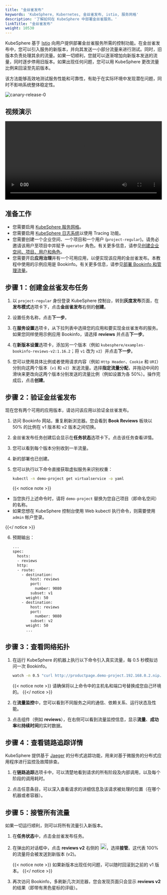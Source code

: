 ```yaml
---
title: "金丝雀发布"
keywords: 'KubeSphere, Kubernetes, 金丝雀发布, istio, 服务网格'
description: '了解如何在 KubeSphere 中部署金丝雀服务。'
linkTitle: "金丝雀发布"
weight: 10530
---
```


KubeSphere 基于 [Istio](https://istio.io/) 向用户提供部署金丝雀服务所需的控制功能。在金丝雀发布中，您可以引入服务的新版本，并向其发送一小部分流量来进行测试。同时，旧版本负责处理其余的流量。如果一切顺利，您就可以逐渐增加向新版本发送的流量，同时逐步停用旧版本。如果出现任何问题，您可以用 KubeSphere 更改流量比例来回滚至先前版本。

该方法能够高效地测试服务性能和可靠性，有助于在实际环境中发现潜在问题，同时不影响系统整体稳定性。

![canary-release-0](/images/docs/v3.3/zh-cn/project-user-guide/grayscale-release/canary-release/canary-release-0.png)

## 视频演示

<video controls="controls" style="width: 100% !important; height: auto !important;">
  <source type="video/mp4" src="https://kubesphere-community.pek3b.qingstor.com/videos/KubeSphere-v3.1.x-tutorial-videos/zh/KS311_200P005C202109_%E9%87%91%E4%B8%9D%E9%9B%80%E5%8F%91%E5%B8%83%E5%AE%9E%E8%B7%B5.mp4">
</video>

## 准备工作

- 您需要启用 [KubeSphere 服务网格](../../../pluggable-components/service-mesh/)。
- 您需要启用 [KubeSphere 日志系统](../../../pluggable-components/logging/)以使用 Tracing 功能。
- 您需要创建一个企业空间、一个项目和一个用户 (`project-regular`)。请务必邀请该用户至项目中并赋予 `operator` 角色。有关更多信息，请参见[创建企业空间、项目、用户和角色](../../../quick-start/create-workspace-and-project/)。
- 您需要开启**应用治理**并有一个可用应用，以便实现该应用的金丝雀发布。本教程中使用的示例应用是 Bookinfo。有关更多信息，请参见[部署 Bookinfo 和管理流量](../../../quick-start/deploy-bookinfo-to-k8s/)。

## 步骤 1：创建金丝雀发布任务

1. 以 `project-regular` 身份登录 KubeSphere 控制台，转到**灰度发布**页面，在**发布模式**选项卡下，点击**金丝雀发布**右侧的**创建**。

2. 设置任务名称，点击**下一步**。

3. 在**服务设置**选项卡，从下拉列表中选择您的应用和要实现金丝雀发布的服务。如果您同样使用示例应用 Bookinfo，请选择 **reviews** 并点击**下一步**。

4. 在**新版本设置**选项卡，添加另一个版本（例如 `kubesphere/examples-bookinfo-reviews-v2:1.16.2`；将 `v1` 改为 `v2`）并点击**下一步**。

5. 您可以使用具体比例或者使用请求内容（例如 `Http Header`、`Cookie` 和 `URI`）分别向这两个版本（`v1` 和 `v2`）发送流量。选择**指定流量分配**，并拖动中间的滑块来更改向这两个版本分别发送的流量比例（例如设置为各 50%）。操作完成后，点击**创建**。

## 步骤 2：验证金丝雀发布

现在您有两个可用的应用版本，请访问该应用以验证金丝雀发布。

1. 访问 Bookinfo 网站，重复刷新浏览器。您会看到 **Book Reviews** 板块以 50% 的比例在 v1 版本和 v2 版本之间切换。

2. 金丝雀发布任务创建后会显示在**任务状态**选项卡下。点击该任务查看详情。

3. 您可以看到每个版本分别收到一半流量。

4. 新的部署也已创建。

5. 您可以执行以下命令直接获取虚拟服务来识别权重：

   ```bash
   kubectl -n demo-project get virtualservice -o yaml
   ```

   {{< notice note >}} 

- 当您执行上述命令时，请将 `demo-project` 替换为您自己项目（即命名空间）的名称。
- 如果您想在 KubeSphere 控制台使用 Web kubectl 执行命令，则需要使用 `admin` 帐户登录。

{{</ notice >}} 

6. 预期输出：

   ```bash
   ...
   spec:
     hosts:
     - reviews
     http:
     - route:
       - destination:
           host: reviews
           port:
             number: 9080
           subset: v1
         weight: 50
       - destination:
           host: reviews
           port:
             number: 9080
           subset: v2
         weight: 50
         ...
   ```

## 步骤 3：查看网络拓扑

1. 在运行 KubeSphere 的机器上执行以下命令引入真实流量，每 0.5 秒模拟访问一次 Bookinfo。

   ```bash
   watch -n 0.5 "curl http://productpage.demo-project.192.168.0.2.nip.io:32277/productpage?u=normal"
   ```

   {{< notice note >}}
   请确保将以上命令中的主机名和端口号替换成您自己环境的。
   {{</ notice >}}

2. 在**流量监控**中，您可以看到不同服务之间的通信、依赖关系、运行状态及性能。

3. 点击组件（例如 **reviews**），在右侧可以看到流量监控信息，显示**流量**、**成功率**和**持续时间**的实时数据。

## 步骤 4：查看链路追踪详情

KubeSphere 提供基于 [Jaeger](https://www.jaegertracing.io/) 的分布式追踪功能，用来对基于微服务的分布式应用程序进行监控及故障排查。

1. 在**链路追踪**选项卡中，可以清楚地看到请求的所有阶段及内部调用，以及每个阶段的调用耗时。

2. 点击任意条目，可以深入查看请求的详细信息及该请求被处理的位置（在哪个机器或者容器）。

## 步骤 5：接管所有流量

如果一切运行顺利，则可以将所有流量引入新版本。

1. 在**任务状态**中，点击金丝雀发布任务。

2. 在弹出的对话框中，点击 **reviews v2** 右侧的 <img src="/images/docs/v3.3/zh-cn/project-user-guide/grayscale-release/canary-release/three-dots.png" width="20px" />，选择**接管**。这代表 100% 的流量将会被发送到新版本 (v2)。

   {{< notice note >}}
   如果新版本出现任何问题，可以随时回滚到之前的 v1 版本。
   {{</ notice >}}

3. 再次访问 Bookinfo，多刷新几次浏览器，您会发现页面只会显示 **reviews v2** 的结果（即带有黑色星标的评级）。


